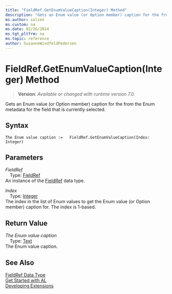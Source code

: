 ```yaml
---
title: "FieldRef.GetEnumValueCaption(Integer) Method"
description: "Gets an Enum value (or Option member) caption for the from the Enum metadata for the field that is currently selected."
ms.author: solsen
ms.custom: na
ms.date: 02/26/2024
ms.tgt_pltfrm: na
ms.topic: reference
author: SusanneWindfeldPedersen
---
```

[//]: # (START>DO_NOT_EDIT)
[//]: # (IMPORTANT:Do not edit any of the content between here and the END>DO_NOT_EDIT.)
[//]: # (Any modifications should be made in the .xml files in the ModernDev repo.)
# FieldRef.GetEnumValueCaption(Integer) Method
> **Version**: _Available or changed with runtime version 7.0._

Gets an Enum value (or Option member) caption for the from the Enum metadata for the field that is currently selected.


## Syntax
```AL
The Enum value caption :=   FieldRef.GetEnumValueCaption(Index: Integer)
```
## Parameters
*FieldRef*  
&emsp;Type: [FieldRef](fieldref-data-type.md)  
An instance of the [FieldRef](fieldref-data-type.md) data type.  

*Index*  
&emsp;Type: [Integer](../integer/integer-data-type.md)  
The index in the list of Enum values to get the Enum value (or Option member) caption for. The index is 1-based.  


## Return Value
*The Enum value caption*  
&emsp;Type: [Text](../text/text-data-type.md)  
The Enum value caption.


[//]: # (IMPORTANT: END>DO_NOT_EDIT)
## See Also
[FieldRef Data Type](fieldref-data-type.md)  
[Get Started with AL](../../devenv-get-started.md)  
[Developing Extensions](../../devenv-dev-overview.md)